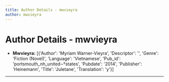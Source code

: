 ```yaml
---
title: Author Details - mwvieyra
author: mwvieyra
---
```


# Author Details - mwvieyra

<ul>
    <li><strong>Mwvieyra:</strong> [{'Author': 'Myriam Warner-Vieyra', 'Descriptor': '', 'Genre': 'Fiction (Novel)', 'Language': 'Vietnamese', 'Pub_id': 'portsmouth_nh_united¬†states', 'Pubdate': '2014', 'Publisher': 'Heinemann', 'Title': 'Juletane', 'Translation': 'y'}]</li>
</ul>
<hr>